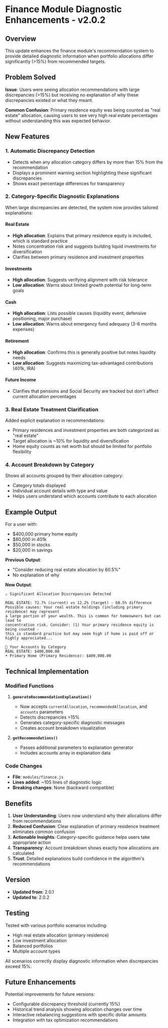 # Finance Module Diagnostic Enhancements - v2.0.2

## Overview
This update enhances the finance module's recommendation system to provide detailed diagnostic information when portfolio allocations differ significantly (>15%) from recommended targets.

## Problem Solved
**Issue**: Users were seeing allocation recommendations with large discrepancies (>15%) but receiving no explanation of why these discrepancies existed or what they meant.

**Common Confusion**: Primary residence equity was being counted as "real estate" allocation, causing users to see very high real estate percentages without understanding this was expected behavior.

## New Features

### 1. Automatic Discrepancy Detection
- Detects when any allocation category differs by more than 15% from the recommendation
- Displays a prominent warning section highlighting these significant discrepancies
- Shows exact percentage differences for transparency

### 2. Category-Specific Diagnostic Explanations
When large discrepancies are detected, the system now provides tailored explanations:

#### Real Estate
- **High allocation**: Explains that primary residence equity is included, which is standard practice
- Notes concentration risk and suggests building liquid investments for diversification
- Clarifies between primary residence and investment properties

#### Investments
- **High allocation**: Suggests verifying alignment with risk tolerance
- **Low allocation**: Warns about limited growth potential for long-term goals

#### Cash
- **High allocation**: Lists possible causes (liquidity event, defensive positioning, major purchase)
- **Low allocation**: Warns about emergency fund adequacy (3-6 months expenses)

#### Retirement
- **High allocation**: Confirms this is generally positive but notes liquidity needs
- **Low allocation**: Suggests maximizing tax-advantaged contributions (401k, IRA)

#### Future Income
- Clarifies that pensions and Social Security are tracked but don't affect current allocation percentages

### 3. Real Estate Treatment Clarification
Added explicit explanation in recommendations:
- Primary residences and investment properties are both categorized as "real estate"
- Target allocation is ~10% for liquidity and diversification
- Home equity counts as net worth but should be limited for portfolio flexibility

### 4. Account Breakdown by Category
Shows all accounts grouped by their allocation category:
- Category totals displayed
- Individual account details with type and value
- Helps users understand which accounts contribute to each allocation

## Example Output

For a user with:
- $400,000 primary home equity
- $80,000 in 401k
- $50,000 in stocks
- $20,000 in savings

**Previous Output**: 
- "Consider reducing real estate allocation by 60.5%"
- No explanation of why

**New Output**:
```
⚠️ Significant Allocation Discrepancies Detected

REAL ESTATE: 72.7% (current) vs 12.2% (target) - 60.5% difference
Possible causes: Your real estate holdings (including primary residence) may represent 
a large portion of your wealth. This is common for homeowners but can lead to 
concentration risk. Consider: (1) Your primary residence equity is being counted - 
this is standard practice but may seem high if home is paid off or highly appreciated...

📂 Your Accounts by Category
REAL ESTATE: $400,000.00
• Primary Home (Primary Residence): $400,000.00
```

## Technical Implementation

### Modified Functions
1. **`generateRecommendationExplanation()`**
   - Now accepts `currentAllocation`, `recommendedAllocation`, and `accounts` parameters
   - Detects discrepancies >15%
   - Generates category-specific diagnostic messages
   - Creates account breakdown visualization

2. **`getRecommendations()`**
   - Passes additional parameters to explanation generator
   - Includes accounts array in explanation data

### Code Changes
- **File**: `modules/finance.js`
- **Lines added**: ~105 lines of diagnostic logic
- **Breaking changes**: None (backward compatible)

## Benefits

1. **User Understanding**: Users now understand why their allocations differ from recommendations
2. **Reduced Confusion**: Clear explanation of primary residence treatment eliminates common confusion
3. **Actionable Insights**: Category-specific guidance helps users take appropriate action
4. **Transparency**: Account breakdown shows exactly how allocations are calculated
5. **Trust**: Detailed explanations build confidence in the algorithm's recommendations

## Version
- **Updated from**: 2.0.1
- **Updated to**: 2.0.2

## Testing
Tested with various portfolio scenarios including:
- High real estate allocation (primary residence)
- Low investment allocation
- Balanced portfolios
- Multiple account types

All scenarios correctly display diagnostic information when discrepancies exceed 15%.

## Future Enhancements
Potential improvements for future versions:
- Configurable discrepancy threshold (currently 15%)
- Historical trend analysis showing allocation changes over time
- Interactive rebalancing suggestions with specific dollar amounts
- Integration with tax optimization recommendations
